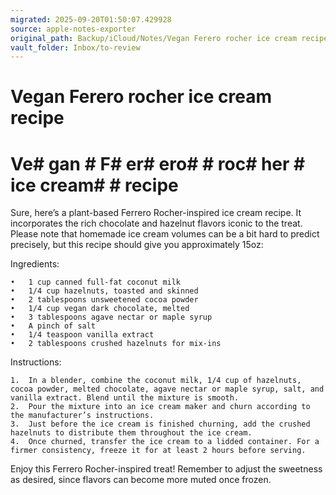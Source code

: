 ```yaml
---
migrated: 2025-09-20T01:50:07.429928
source: apple-notes-exporter
original_path: Backup/iCloud/Notes/Vegan Ferero rocher ice cream recipe.md
vault_folder: Inbox/to-review
---
```

# Vegan Ferero rocher ice cream recipe

# Ve# gan # F# er# ero#  # roc# her # ice cream#  # recipe # 

Sure, here’s a plant-based Ferrero Rocher-inspired ice cream recipe. It incorporates the rich chocolate and hazelnut flavors iconic to the treat. Please note that homemade ice cream volumes can be a bit hard to predict precisely, but this recipe should give you approximately 15oz:

Ingredients:

	•	1 cup canned full-fat coconut milk
	•	1/4 cup hazelnuts, toasted and skinned
	•	2 tablespoons unsweetened cocoa powder
	•	1/4 cup vegan dark chocolate, melted
	•	3 tablespoons agave nectar or maple syrup
	•	A pinch of salt
	•	1/4 teaspoon vanilla extract
	•	2 tablespoons crushed hazelnuts for mix-ins

Instructions:

	1.	In a blender, combine the coconut milk, 1/4 cup of hazelnuts, cocoa powder, melted chocolate, agave nectar or maple syrup, salt, and vanilla extract. Blend until the mixture is smooth.
	2.	Pour the mixture into an ice cream maker and churn according to the manufacturer’s instructions.
	3.	Just before the ice cream is finished churning, add the crushed hazelnuts to distribute them throughout the ice cream.
	4.	Once churned, transfer the ice cream to a lidded container. For a firmer consistency, freeze it for at least 2 hours before serving.

Enjoy this Ferrero Rocher-inspired treat! Remember to adjust the sweetness as desired, since flavors can become more muted once frozen.
